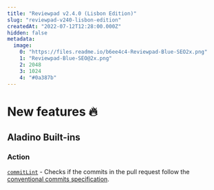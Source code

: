 ```yaml
---
title: "Reviewpad v2.4.0 (Lisbon Edition)"
slug: "reviewpad-v240-lisbon-edition"
createdAt: "2022-07-12T12:28:00.000Z"
hidden: false
metadata: 
  image: 
    0: "https://files.readme.io/b6ee4c4-Reviewpad-Blue-SEO2x.png"
    1: "Reviewpad-Blue-SEO@2x.png"
    2: 2048
    3: 1024
    4: "#0a387b"
---
```

New features :fire:
===================

Aladino Built-ins
-----------------

### Action

[`commitLint`](https://docs.reviewpad.com/docs/aladino-builtins#commitlint-zap) - Checks if the commits in the pull request follow the [conventional commits specification](https://www.conventionalcommits.org/en/v1.0.0/).